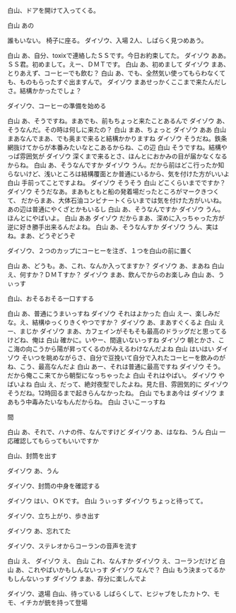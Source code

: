 白山、ドアを開けて入ってくる。

白山    あの

誰もいない。
椅子に座る。
ダイゾウ、入場
2人、しばらく見つめあう。

白山        あ、自分、toxixで連絡したＳＳです。今日お約束してた。
ダイゾウ    ああ。ＳＳ君。初めまして。えー、ＤＭＴです。
白山        あ、初めまして
ダイゾウ    まあ、とりあえず、コーヒーでも飲む？
白山        あ、でも、全然気い使ってもらわなくても、ものもらったすぐ出ますんで。
ダイゾウ    まあせっかくここまで来たんだしさ。結構かかったでしょ？

ダイゾウ、コーヒーの準備を始める

白山        あ、そうですね。まあでも、前もちょっと来たことあるんで
ダイゾウ    あ、そうなんだ。その時は何しに来たの？
白山        まあ、ちょっと
ダイゾウ    ああ
白山        まあなんでまあ、でも奥まで来ると結構かかりますね
ダイゾウ    そうだね。鉄条網抜けてからが本番みたいなとこあるからね、この辺
白山        そうですね。結構やっぱ雰囲気が
ダイゾウ    深くまで来るとさ、ほんとにおかみの目が届かなくなるからね。
白山        あ、そうなんですか
ダイゾウ    うん。だから前はどこ行ったか知らないけど、浅いところは結構覆面とか普通にいるから、気を付けた方がいいよ
白山        手前ってことですよね。
ダイゾウ    そうそう
白山        どこくらいまでですか？
ダイゾウ    そうだなあ。まあもともと船の発着場だったところがマークきつくて、
            だからまあ、大体石油コンビナートくらいまでは気を付けた方がいいね。あの辺は普通にやくざとかもいるし
白山        あ、そうなんですか
ダイゾウ    うん。ほんとにやばいよ。
白山        ああ
ダイゾウ    だからまあ、深めに入っちゃった方が逆に好き勝手出来るんだよね。
白山        あ、そうなんすか
ダイゾウ    うん、実はね。まあ、どうぞどうぞ

ダイゾウ、２つのカップにコーヒーを注ぎ、１つを白山の前に置く

白山        あ、どうも。あ、これ、なんか入ってますか？
ダイゾウ    あ、まあね
白山        え、何すか？ＤＭＴすか？
ダイゾウ    まあ、飲んでからのお楽しみ
白山        あ、うぃっす

白山、おそるおそる一口すする

白山        あ、普通にうまいっすね
ダイゾウ    それはよかった
白山        えー、楽しみだな。え、結構ゆっくりきくやつですか？
ダイゾウ    あ、まあすぐくるよ
白山        えー、まじか
ダイゾウ     まあ、カフェインがそもそも最高のドラッグだと思ってるけどね、俺は
白山        確かに。いやー、間違いないっすね
ダイゾウ    朝とかさ、ここ海の向こうから陽が昇ってくるのがみえるわけなんだよね
白山        はいはい
ダイゾウ    そいつを眺めながらさ、自分で豆挽いて自分で入れたコーヒーを飲みのがね、こう、最高なんだよ
白山        あー、それは普通に最高ですね
ダイゾウ    そう。だから俺ここ来てから朝型になっちゃったよ
白山        それはやばい。
ダイゾウ    やばいよね
白山        え、だって、絶対夜型でしたよね。見た目、雰囲気的に
ダイゾウ    そうだね。12時回るまで起きらんなかったね。
白山        でもまあ今は
ダイゾウ    まあもう中毒みたいなもんだからね。
白山        さいこーっすね

間

白山        あ、それで、ハナの件、なんですけど
ダイゾウ    あ、はなね、うん
白山        一応確認してもらってもいいですか

白山、封筒を出す

ダイゾウ    あ、うん

ダイゾウ、封筒の中身を確認する

ダイゾウ    はい、ＯＫです。
白山        うぃっす
ダイゾウ    ちょっと待ってて。

ダイゾウ、立ち上がり、歩き出す

ダイゾウ    あ、忘れてた

ダイゾウ、ステレオからコーランの音声を流す

白山        え、
ダイゾウ    え、
白山        これ、なんすか
ダイゾウ    え、コーランだけど
白山        あ、これやばいかもしんないっす
ダイゾウ    なんで？
白山        もう決まってるかもしんないっす
ダイゾウ    まあ、存分に楽しんでよ

ダイゾウ、退場
白山、待っている
しばらくして、ヒジャブをしたカトウ、モモ、イチカが銃を持って登場


